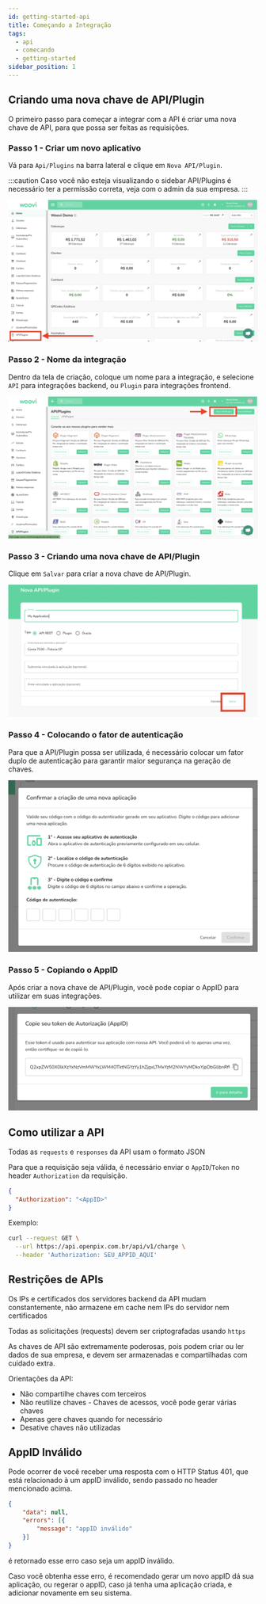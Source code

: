 ```yaml
---
id: getting-started-api
title: Começando a Integração
tags:
  - api
  - comecando
  - getting-started
sidebar_position: 1
---
```


## Criando uma nova chave de API/Plugin

O primeiro passo para começar a integrar com a API é criar uma nova chave de API, para que possa ser feitas as requisições.

### Passo 1 - Criar um novo aplicativo

Vá para `Api/Plugins` na barra lateral e clique em `Nova API/Plugin`.

:::caution
Caso você não esteja visualizando o sidebar API/Plugins é necessário ter a permissão correta, veja com o admin da sua empresa.
:::

![appid-1](./__assets__/api-plugins.png)

### Passo 2 - Nome da integração

Dentro da tela de criação, coloque um nome para a integração, e selecione `API` para integrações backend, ou `Plugin` para integrações frontend.

![appid-2](./__assets__/new-api-plugin.png)

### Passo 3 - Criando uma nova chave de API/Plugin

Clique em `Salvar` para criar a nova chave de API/Plugin.

![appid-3](./__assets__/save-new-api.png)

### Passo 4 - Colocando o fator de autenticação

Para que a API/Plugin possa ser utilizada, é necessário colocar um fator duplo de autenticação para garantir maior segurança na geração de chaves.

![appid-4](./__assets__/token-new-api.png)

### Passo 5 - Copiando o AppID

Após criar a nova chave de API/Plugin, você pode copiar o AppID para utilizar em suas integrações.

![appid-5](./__assets__/copy-appid-new-api.png)

## Como utilizar a API

Todas as `requests` e `responses` da API usam o formato JSON

Para que a requisição seja válida, é necessário enviar o `AppID`/`Token` no header `Authorization` da requisição.

```json
{
  "Authorization": "<AppID>"
}
```

Exemplo:

```bash
curl --request GET \
  --url https://api.openpix.com.br/api/v1/charge \
  --header 'Authorization: SEU_APPID_AQUI'
```

## Restrições de APIs

Os IPs e certificados dos servidores backend da API mudam constantemente, não armazene em cache nem IPs do servidor nem certificados

Todas as solicitações (requests) devem ser criptografadas usando `https`

As chaves de API são extremamente poderosas, pois podem criar ou ler dados de sua empresa, e devem ser armazenadas e compartilhadas com cuidado extra.

Orientações da API:

- Não compartilhe chaves com terceiros
- Não reutilize chaves - Chaves de acessos, você pode gerar várias chaves
- Apenas gere chaves quando for necessário
- Desative chaves não utilizadas

## AppID Inválido

Pode ocorrer de você receber uma resposta com o HTTP Status 401, que está relacionado à um appID inválido, sendo passado no header mencionado acima.

```json
{
	"data": null,
	"errors": [{
		"message": "appID inválido"
	}]
}
```

é retornado esse erro caso seja um appID inválido.

Caso você obtenha esse erro, é recomendado gerar um novo appID dá sua aplicação, ou regerar o appID, caso já tenha uma aplicação criada, e adicionar novamente em seu sistema.
